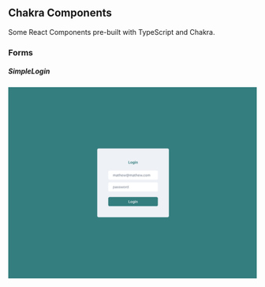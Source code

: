 ## Chakra Components

Some React Components pre-built with TypeScript and Chakra.

### Forms 

##### SimpleLogin
![Simple login page](./docs/SimpleLogin.jpg)